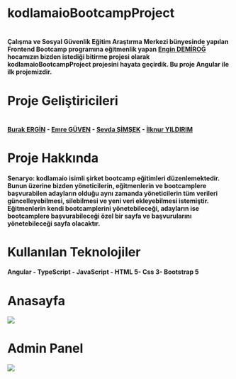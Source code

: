 <h1>kodlamaioBootcampProject<h1>
<h4>Çalışma ve Sosyal Güvenlik Eğitim Araştırma Merkezi bünyesinde yapılan Frontend Bootcamp programına eğitmenlik yapan <a href="https://github.com/engindemirog">Engin DEMİROĞ</a> hocamızın bizden istediği bitirme projesi olarak kodlamaioBootcampProject projesini hayata geçirdik. Bu proje Angular ile ilk projemizdir.<h4>
<h1>Proje Geliştiricileri<h1>
<h4><a href="https://github.com/Burak006">Burak ERGİN</a> - <a href="https://github.com/EmreGuven">Emre GÜVEN</a> - <a href="https://github.com/SevdaSimsek">Sevda ŞİMŞEK</a> - <a href="https://github.com/ilknur88">İlknur YILDIRIM</a><h4>
<h1>Proje Hakkında</h1>
<h4>Senaryo: kodlamaio isimli şirket bootcamp eğitimleri düzenlemektedir. Bunun üzerine bizden yöneticilerin, eğitmenlerin ve bootcamplere başvurabilen adayların olduğu aynı zamanda yöneticilerin tüm verileri güncelleyebilmesi, silebilmesi ve yeni veri ekleyebilmesi istemiştir. Eğitmenlerin kendi bootcamplerini yönetebileceği, adayların ise bootcamplere başvurabileceği özel bir sayfa ve başvurularını yönetebileceği sayfa olacaktır.<h4>
<h1>Kullanılan Teknolojiler</h1>
<h4>Angular - TypeScript - JavaScript - HTML 5- Css 3- Bootstrap 5<h/4>
<h1>Anasayfa</h1>
<img src="https://user-images.githubusercontent.com/116731704/208255334-2d7a8b99-4e5b-4b8f-bf81-09814be2f611.gif" class="img-fluid">

<h1>Admin Panel</h1>
<img src="https://user-images.githubusercontent.com/116731704/208255378-985e1d63-cff4-49aa-b728-5e0fe30202be.gif" class="img-fluid">

